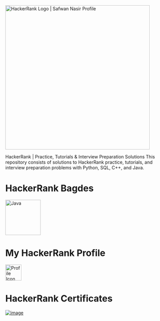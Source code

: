 
<a href="https://www.hackerrank.com/safwannasir49" rel="nofollow">
<img alt="HackerRank Logo | Safwan Nasir Profile"                 src="https://camo.githubusercontent.com/92832e92ae1a6e091262b1ae8ccbd36d30be146deff37aa918f3cf87bc0c80e5/68747470733a2f2f687263646e2e6e65742f66636f72652f6173736574732f6272616e642f747970656d61726b5f3630783230302d373433356234326432302e737667" width="450" data-canonical-src="https://hrcdn.net/fcore/assets/brand/typemark_60x200-7435b42d20.svg" style="max-width: 100%;">
 </a>

HackerRank | Practice, Tutorials & Interview Preparation Solutions
This repository consists of solutions to HackerRank practice, tutorials, and interview preparation problems with Python, SQL, C++, and Java.

# HackerRank Bagdes
<a>
<img alt="Java" src="https://raw.githubusercontent.com/safwannasir49/HackerRank/master/Badges/java_5_star.png" width="110" style="max-width: 100%;">
</a>


# My HackerRank Profile

<a href="https://www.hackerrank.com/profile/safwannasir49">
  <img src="https://github.com/safwannasir49/Hackerrank/assets/127377148/eb1d3279-c4ff-4e49-80c8-fa251e75433b" alt="Profile Icon" style="width: 50px; height: 50px;">
</a> 





# HackerRank Certificates

[![image](https://github.com/safwannasir49/Hackerrank/assets/127377148/0f32dc5e-d3c4-47f8-a09e-7585053dcdf3)](https://github.com/safwannasir49/Hackerrank/blob/main/Hackerrank/HackerRank%20Skills%20Certification/SQL%20(Basic)%20Certificate/sql_basic%20certificate.pdf)




